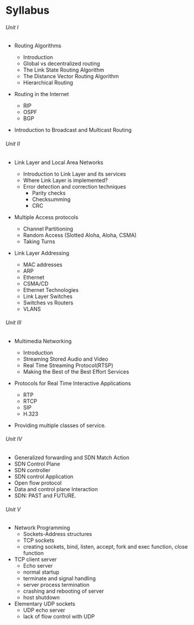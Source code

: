 # Syllabus

###### Unit I

- Routing Algorithms
  - Introduction
  - Global vs decentralized routing
  - The Link State Routing Algorithm
  - The Distance Vector Routing Algorithm
  - Hierarchical Routing

- Routing in the Internet
  - RIP
  - OSPF
  - BGP

- Introduction to Broadcast and Multicast Routing

###### Unit II

- Link Layer and Local Area Networks
  - Introduction to Link Layer and its services
  - Where Link Layer is implemented?
  - Error detection and correction techniques
    - Parity checks
    - Checksumming
    - CRC

- Multiple Access protocols
  - Channel Partitioning
  - Random Access (Slotted Aloha, Aloha, CSMA)
  - Taking Turns

- Link Layer Addressing
  - MAC addresses
  - ARP
  - Ethernet
  - CSMA/CD
  - Ethernet Technologies
  - Link Layer Switches
  - Switches vs Routers
  - VLANS

###### Unit III

- Multimedia Networking
  - Introduction
  - Streaming Stored Audio and Video
  - Real Time Streaming Protocol(RTSP)
  - Making the Best of the Best Effort Services

- Protocols for Real Time Interactive Applications
  - RTP
  - RTCP
  - SIP
  - H.323

- Providing multiple classes of service.

###### Unit IV

- Generalized forwarding and SDN Match Action
- SDN Control Plane
- SDN controller
- SDN control Application
- Open flow protocol
- Data and control plane Interaction
- SDN: PAST and FUTURE.

###### Unit V

- Network Programming
  - Sockets-Address structures
  - TCP sockets
  - creating sockets, bind, listen, accept, fork and exec function, close function
- TCP client server
  - Echo server
  - normal startup
  - terminate and signal handling
  - server process termination
  - crashing and rebooting of server
  - host shutdown
- Elementary UDP sockets
  - UDP echo server
  - lack of flow control with UDP